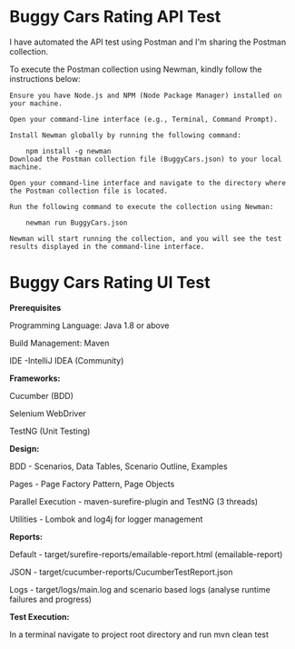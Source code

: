 # Buggy Cars Rating API Test

I have automated the API test using Postman and I'm sharing the Postman collection. 

To execute the Postman collection using Newman, kindly follow the instructions below:

	Ensure you have Node.js and NPM (Node Package Manager) installed on your machine.

	Open your command-line interface (e.g., Terminal, Command Prompt).

	Install Newman globally by running the following command:

		npm install -g newman
	Download the Postman collection file (BuggyCars.json) to your local machine.

	Open your command-line interface and navigate to the directory where the Postman collection file is located.

	Run the following command to execute the collection using Newman:

		newman run BuggyCars.json

	Newman will start running the collection, and you will see the test results displayed in the command-line interface.

 # Buggy Cars Rating UI Test
**Prerequisites**

Programming Language: Java 1.8 or above

Build Management: Maven 

IDE -IntelliJ IDEA (Community) 

**Frameworks:**

Cucumber (BDD)

Selenium WebDriver 

TestNG (Unit Testing)

**Design:**

BDD - Scenarios, Data Tables, Scenario Outline, Examples

Pages - Page Factory Pattern, Page Objects

Parallel Execution - maven-surefire-plugin and TestNG (3 threads)

Utilities - Lombok and log4j for logger management

**Reports:**

Default - target/surefire-reports/emailable-report.html (emailable-report)

JSON - target/cucumber-reports/CucumberTestReport.json 

Logs - target/logs/main.log and scenario based logs (analyse runtime failures and progress)

**Test Execution:**

In a terminal navigate to project root directory and run mvn clean test
